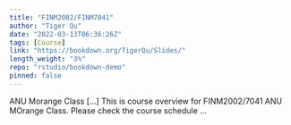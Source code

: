 ```yaml
---
title: "FINM2002/FINM7041"
author: "Tiger Qu"
date: "2022-03-13T06:36:26Z"
tags: [Course]
link: "https://bookdown.org/TigerQu/Slides/"
length_weight: "3%"
repo: "rstudio/bookdown-demo"
pinned: false
---
```


ANU Morange Class [...] This is course overview for FINM2002/7041 ANU MOrange Class. Please check the course schedule ...
